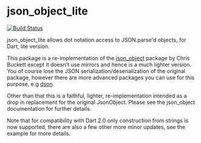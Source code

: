 # json_object_lite
[![Build Status](https://travis-ci.org/shamblett/json_object_lite.svg?branch=master)](https://travis-ci.org/shamblett/joson_object_lite)

json_object_lite allows dot notation access to JSON.parse'd objects, for Dart, lite version.

This package is a re-implementation of the [json_object](https://pub.dartlang.org/packages/json_object) package by Chris Buckett 
except it doesn't use mirrors and hence is a much lighter version. You of course lose the JSON serialization/deserialization of
the original package, however there are more advanced packages you can use for this purpose, e.g 
[dson](https://pub.dartlang.org/packages/dson).

Other than that this is a faithful, lighter, re-implementation intended as a drop in replacement for 
the original JsonObject. Please see the json_object documentation for further details.

Note that for compatibility with Dart 2.0 only construction from strings is now supported, there are
also a few other more minor updates, see the example for more details. 

